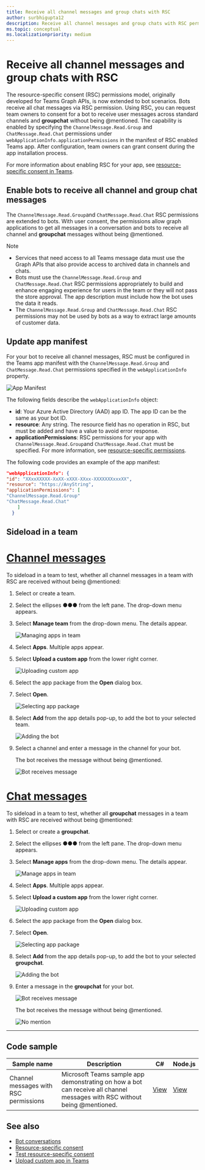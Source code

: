 ```yaml
---
title: Receive all channel messages and group chats with RSC
author: surbhigupta12
description: Receive all channel messages and group chats with RSC permissions
ms.topic: conceptual
ms.localizationpriority: medium
---
```


# Receive all channel messages and group chats with RSC

The resource-specific consent (RSC) permissions model, originally developed for Teams Graph APIs, is now extended to bot scenarios. Bots receive all chat messages via RSC permission. Using RSC, you can request team owners to consent for a bot to receive user messages across standard channels and **groupchat** without being @mentioned. The capability is enabled by specifying the `ChannelMessage.Read.Group` and `ChatMessage.Read.Chat` permissions under `webApplicationInfo.applicationPermissions` in the manifest of RSC enabled Teams app. After configuration, team owners can grant consent during the app installation process.

For more information about enabling RSC for your app, see [resource-specific consent in Teams](/microsoftteams/platform/graph-api/rsc/resource-specific-consent#update-your-teams-app-manifest).

## Enable bots to receive all channel and group chat messages

The `ChannelMessage.Read.Group`and `ChatMessage.Read.Chat` RSC permissions are extended to bots. With user consent, the permissions allow graph applications to get all messages in a conversation and bots to receive all channel and **groupchat** messages without being @mentioned.

> [!NOTE]
> * Services that need access to all Teams message data must use the Graph APIs that also provide access to archived data in channels and chats.
> * Bots must use the `ChannelMessage.Read.Group` and `ChatMessage.Read.Chat` RSC permissions appropriately to build and enhance engaging experience for users in the team or they will not pass the store approval. The app description must include how the bot uses the data it reads.
> * The `ChannelMessage.Read.Group` and `ChatMessage.Read.Chat` RSC permissions may not be used by bots as a way to extract large amounts of customer data.

## Update app manifest

For your bot to receive all channel messages, RSC must be configured in the Teams app manifest with the `ChannelMessage.Read.Group` and `ChatMessage.Read.Chat` permissions specified in the `webApplicationInfo` property.

 ![App Manifest](~/assets/images/bots/manifest_image.png)

The following fields describe the `webApplicationInfo` object:

* **id**: Your Azure Active Directory (AAD) app ID. The app ID can be the same as your bot ID.
* **resource**: Any string. The resource field has no operation in RSC, but must be added and have a value to avoid error response.
* **applicationPermissions**: RSC permissions for your app with `ChannelMessage.Read.Group`and `ChatMessage.Read.Chat` must be specified. For more information, see [resource-specific permissions](/microsoftteams/platform/graph-api/rsc/resource-specific-consent#resource-specific-permissions).

The following code provides an example of the app manifest:

```json
"webApplicationInfo": {
"id": "XXxxXXXXX-XxXX-xXXX-XXxx-XXXXXXXxxxXX",
"resource": "https://AnyString",
"applicationPermissions": [
"ChannelMessage.Read.Group"
"ChatMessage.Read.Chat"
    ]
  }
```

## Sideload in a team

# [Channel messages](#tab/channel)

To sideload in a team to test, whether all channel messages in a team with RSC are received without being @mentioned:

1. Select or create a team.
1. Select the ellipses &#x25CF;&#x25CF;&#x25CF; from the left pane. The drop-down menu appears.
1. Select **Manage team** from the drop-down menu. The details appear.

   ![Managing apps in team](~/bots/how-to/conversations/Media/managingteam.png)

1. Select **Apps**. Multiple apps appear.
1. Select **Upload a custom app** from the lower right corner.

    ![Uploading custom app](~/bots/how-to/conversations/Media/uploadingcustomapp.png)

1. Select the app package from the **Open** dialog box.
1. Select **Open**.

    ![Selecting app package](~/bots/how-to/conversations/Media/selectapppackage.png)

1. Select **Add** from the app details pop-up, to add the bot to your selected team.

    ![Adding the bot](~/bots/how-to/conversations/Media/addingbot.png)

1. Select a channel and enter a message in the channel for your bot.

    The bot receives the message without being @mentioned.

    ![Bot receives message](~/bots/how-to/conversations/Media/botreceivingmessage.png)

# [Chat messages](#tab/chat)

To sideload in a team to test, whether all **groupchat** messages in a team with RSC are received without being @mentioned:

1. Select or create a **groupchat**.
1. Select the ellipses &#x25CF;&#x25CF;&#x25CF; from the left pane. The drop-down menu appears.
1. Select **Manage apps** from the drop-down menu. The details appear.

   ![Manage apps in team](~/assets/images/bots/Chats_Manage_Apps_Entry.png)

1. Select **Apps**. Multiple apps appear.
1. Select **Upload a custom app** from the lower right corner.

    ![Uploading custom app](~/assets/images/bots/Chats_Manage_Apps_Page.png)

1. Select the app package from the **Open** dialog box.
1. Select **Open**.

    ![Selecting app package](~/assets/images/bots/Chats_Sideload_App_FilePicker.png)

1. Select **Add** from the app details pop-up, to add the bot to your selected **groupchat**.

    ![Adding the bot](~/assets/images/bots/Chats_Install_Dialog.png)

1. Enter a message in the **groupchat** for your bot.

   ![Bot receives message](~/assets/images/bots/Bot_ReceiveMessage.png)

   The bot receives the message without being @mentioned.

   ![No mention](~/assets/images/bots/Bot_NoMention.png)

---

## Code sample

| Sample name | Description | C# |Node.js|
|-------------|-------------|------|----|
|Channel messages with RSC permissions|Microsoft Teams sample app demonstrating on how a bot can receive all channel messages with RSC without being @mentioned.|[View](https://github.com/OfficeDev/Microsoft-Teams-Samples/tree/main/samples/bot-receive-channel-messages-withRSC/csharp) |[View](https://github.com/OfficeDev/Microsoft-Teams-Samples/tree/main/samples/bot-receive-channel-messages-withRSC/nodejs) |

## See also

* [Bot conversations](/microsoftteams/platform/bots/how-to/conversations/conversation-basics)
* [Resource-specific consent](/microsoftteams/resource-specific-consent)
* [Test resource-specific consent](/microsoftteams/platform/graph-api/rsc/test-resource-specific-consent)
* [Upload custom app in Teams](~/concepts/deploy-and-publish/apps-upload.md)
